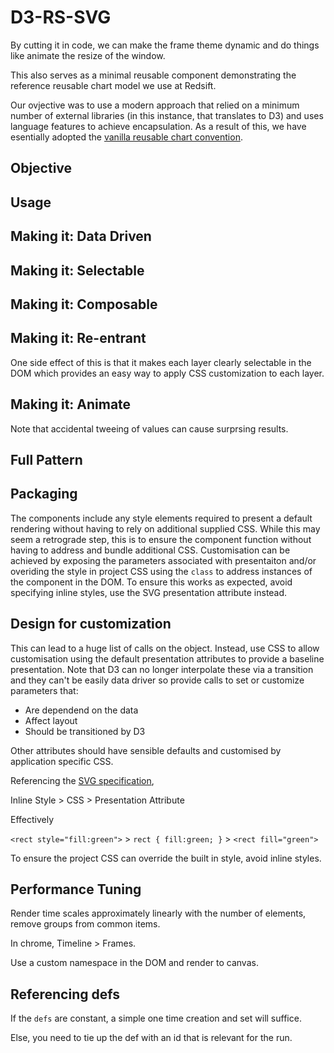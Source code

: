 # D3-RS-SVG

By cutting it in code, we can make the frame theme dynamic and do things like animate the resize of the window.

This also serves as a minimal reusable component demonstrating the reference reusable chart model we use at Redsift.

Our ovjective was to use a modern approach that relied on a minimum number of external libraries (in this instance, that translates to D3) and uses language features to achieve encapsulation. As a result of this, we have esentially adopted the [vanilla reusable chart convention](https://bost.ocks.org/mike/chart/).

## Objective


## Usage


## Making it: Data Driven


## Making it: Selectable


## Making it: Composable


## Making it: Re-entrant

One side effect of this is that it makes each layer clearly selectable in the DOM which provides an easy way to apply CSS customization to each layer.

## Making it: Animate

Note that accidental tweeing of values can cause surprsing results.

## Full Pattern


## Packaging

The components include any style elements required to present a default rendering without having to rely on additional supplied CSS. While this may seem a retrograde step, this is to ensure the component function without having to address and bundle additional CSS. Customisation can be achieved by exposing the parameters associated with presentaiton and/or overiding the style in project CSS using the `class` to address instances of the component in the DOM. To ensure this works as expected, avoid specifying inline styles, use the SVG presentation attribute instead.

## Design for customization

This can lead to a huge list of calls on the object. Instead, use CSS to allow customisation using the default presentation attributes to provide a baseline presentation. Note that D3 can no longer interpolate these via a transition and they can't be easily data driver so provide calls to set or customize parameters that:

- Are dependend on the data
- Affect layout
- Should be transitioned by D3

Other attributes should have sensible defaults and customised by application specific CSS.

Referencing the [SVG specification](http://www.w3.org/TR/SVG/styling.html), 

Inline Style > CSS > Presentation Attribute

Effectively

`<rect style="fill:green">` > `rect { fill:green; }` > `<rect fill="green">`

To ensure the project CSS can override the built in style, avoid inline styles.

## Performance Tuning

Render time scales approximately linearly with the number of elements,
remove groups from common items.

In chrome, Timeline > Frames.

Use a custom namespace in the DOM and render to canvas.

## Referencing defs

If the `defs` are constant, a simple one time creation and set will suffice.

Else, you need to tie up the def with an id that is relevant for the run.